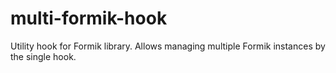 # multi-formik-hook
Utility hook for Formik library. Allows managing multiple Formik instances by the single hook.
